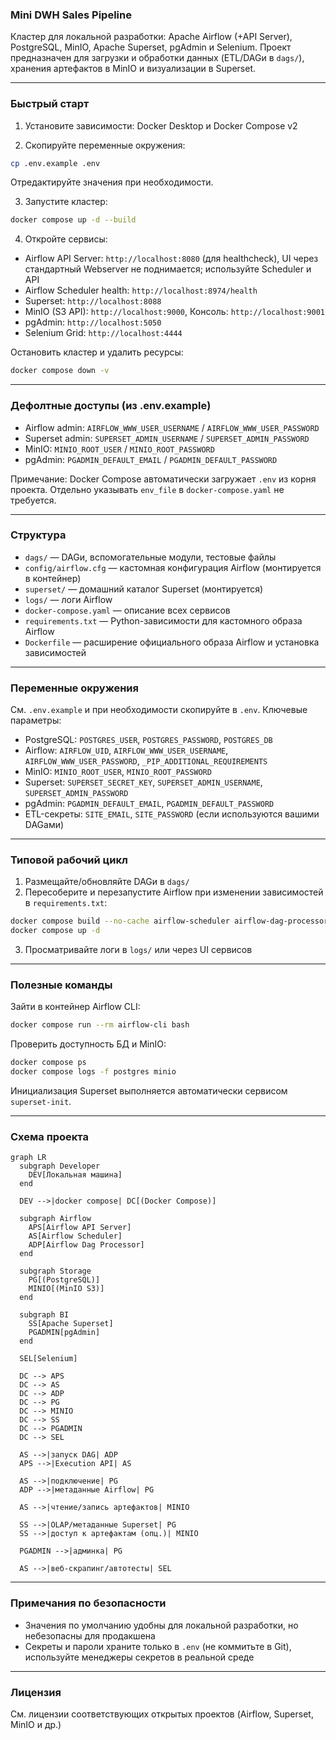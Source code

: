 ### Mini DWH Sales Pipeline

Кластер для локальной разработки: Apache Airflow (+API Server), PostgreSQL, MinIO, Apache Superset, pgAdmin и Selenium. Проект предназначен для загрузки и обработки данных (ETL/DAGи в `dags/`), хранения артефактов в MinIO и визуализации в Superset.

---

### Быстрый старт

1) Установите зависимости: Docker Desktop и Docker Compose v2

2) Скопируйте переменные окружения:
```bash
cp .env.example .env
```
Отредактируйте значения при необходимости.

3) Запустите кластер:
```bash
docker compose up -d --build
```

4) Откройте сервисы:
- Airflow API Server: `http://localhost:8080` (для healthcheck), UI через стандартный Webserver не поднимается; используйте Scheduler и API
- Airflow Scheduler health: `http://localhost:8974/health`
- Superset: `http://localhost:8088`
- MinIO (S3 API): `http://localhost:9000`, Консоль: `http://localhost:9001`
- pgAdmin: `http://localhost:5050`
- Selenium Grid: `http://localhost:4444`

Остановить кластер и удалить ресурсы:
```bash
docker compose down -v
```

---

### Дефолтные доступы (из .env.example)

- Airflow admin: `AIRFLOW_WWW_USER_USERNAME` / `AIRFLOW_WWW_USER_PASSWORD`
- Superset admin: `SUPERSET_ADMIN_USERNAME` / `SUPERSET_ADMIN_PASSWORD`
- MinIO: `MINIO_ROOT_USER` / `MINIO_ROOT_PASSWORD`
- pgAdmin: `PGADMIN_DEFAULT_EMAIL` / `PGADMIN_DEFAULT_PASSWORD`

Примечание: Docker Compose автоматически загружает `.env` из корня проекта. Отдельно указывать `env_file` в `docker-compose.yaml` не требуется.

---

### Структура

- `dags/` — DAGи, вспомогательные модули, тестовые файлы
- `config/airflow.cfg` — кастомная конфигурация Airflow (монтируется в контейнер)
- `superset/` — домашний каталог Superset (монтируется)
- `logs/` — логи Airflow
- `docker-compose.yaml` — описание всех сервисов
- `requirements.txt` — Python-зависимости для кастомного образа Airflow
- `Dockerfile` — расширение официального образа Airflow и установка зависимостей

---

### Переменные окружения

См. `.env.example` и при необходимости скопируйте в `.env`. Ключевые параметры:

- PostgreSQL: `POSTGRES_USER`, `POSTGRES_PASSWORD`, `POSTGRES_DB`
- Airflow: `AIRFLOW_UID`, `AIRFLOW_WWW_USER_USERNAME`, `AIRFLOW_WWW_USER_PASSWORD`, `_PIP_ADDITIONAL_REQUIREMENTS`
- MinIO: `MINIO_ROOT_USER`, `MINIO_ROOT_PASSWORD`
- Superset: `SUPERSET_SECRET_KEY`, `SUPERSET_ADMIN_USERNAME`, `SUPERSET_ADMIN_PASSWORD`
- pgAdmin: `PGADMIN_DEFAULT_EMAIL`, `PGADMIN_DEFAULT_PASSWORD`
- ETL-секреты: `SITE_EMAIL`, `SITE_PASSWORD` (если используются вашими DAGами)

---

### Типовой рабочий цикл

1) Размещайте/обновляйте DAGи в `dags/`
2) Пересоберите и перезапустите Airflow при изменении зависимостей в `requirements.txt`:
```bash
docker compose build --no-cache airflow-scheduler airflow-dag-processor airflow-apiserver airflow-init
docker compose up -d
```
3) Просматривайте логи в `logs/` или через UI сервисов

---

### Полезные команды

Зайти в контейнер Airflow CLI:
```bash
docker compose run --rm airflow-cli bash
```

Проверить доступность БД и MinIO:
```bash
docker compose ps
docker compose logs -f postgres minio
```

Инициализация Superset выполняется автоматически сервисом `superset-init`.

---

### Схема проекта

```
graph LR
  subgraph Developer
    DEV[Локальная машина]
  end

  DEV -->|docker compose| DC[(Docker Compose)]

  subgraph Airflow
    APS[Airflow API Server]
    AS[Airflow Scheduler]
    ADP[Airflow Dag Processor]
  end

  subgraph Storage
    PG[(PostgreSQL)]
    MINIO[(MinIO S3)]
  end

  subgraph BI
    SS[Apache Superset]
    PGADMIN[pgAdmin]
  end

  SEL[Selenium]

  DC --> APS
  DC --> AS
  DC --> ADP
  DC --> PG
  DC --> MINIO
  DC --> SS
  DC --> PGADMIN
  DC --> SEL

  AS -->|запуск DAG| ADP
  APS -->|Execution API| AS

  AS -->|подключение| PG
  ADP -->|метаданные Airflow| PG

  AS -->|чтение/запись артефактов| MINIO

  SS -->|OLAP/метаданные Superset| PG
  SS -->|доступ к артефактам (опц.)| MINIO

  PGADMIN -->|админка| PG

  AS -->|веб-скрапинг/автотесты| SEL
```

---

### Примечания по безопасности

- Значения по умолчанию удобны для локальной разработки, но небезопасны для продакшена
- Секреты и пароли храните только в `.env` (не коммитьте в Git), используйте менеджеры секретов в реальной среде

---

### Лицензия

См. лицензии соответствующих открытых проектов (Airflow, Superset, MinIO и др.)
